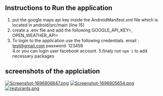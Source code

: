 ## Instructions to Run the application
1. put the google maps api key inside the AndroidManifest.xml file which is located in android/src/main (line 15)
2. create a .env file and add the following
   GOOGLE_API_KEY=,
   OPEN_WEATHER_API=
3. To login to the application use the following credentials.
   email : test@gmail.com
   password: 123456  
4.or you can login user facebook account.
5.finaly run `npm i` to add necessary packages

## screenshots of the applciation 
[![Screenshot-1696806847.png](https://i.postimg.cc/T3SqzSFj/Screenshot-1696806847.png)](https://postimg.cc/Hrwy5Spj)
[![Screenshot-1696805654.png](https://i.postimg.cc/tTGdT6XY/Screenshot-1696805654.png)](https://postimg.cc/B8NP7XP0)
[![resturants.png](https://i.postimg.cc/GtckP1TR/resturants.png)](https://postimg.cc/0MBMxFCX)
   
